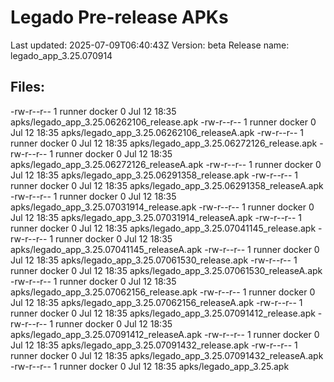 # Legado Pre-release APKs
Last updated: 2025-07-09T06:40:43Z
Version: beta
Release name: legado_app_3.25.070914
## Files:
-rw-r--r-- 1 runner docker 0 Jul 12 18:35 apks/legado_app_3.25.06262106_release.apk
-rw-r--r-- 1 runner docker 0 Jul 12 18:35 apks/legado_app_3.25.06262106_releaseA.apk
-rw-r--r-- 1 runner docker 0 Jul 12 18:35 apks/legado_app_3.25.06272126_release.apk
-rw-r--r-- 1 runner docker 0 Jul 12 18:35 apks/legado_app_3.25.06272126_releaseA.apk
-rw-r--r-- 1 runner docker 0 Jul 12 18:35 apks/legado_app_3.25.06291358_release.apk
-rw-r--r-- 1 runner docker 0 Jul 12 18:35 apks/legado_app_3.25.06291358_releaseA.apk
-rw-r--r-- 1 runner docker 0 Jul 12 18:35 apks/legado_app_3.25.07031914_release.apk
-rw-r--r-- 1 runner docker 0 Jul 12 18:35 apks/legado_app_3.25.07031914_releaseA.apk
-rw-r--r-- 1 runner docker 0 Jul 12 18:35 apks/legado_app_3.25.07041145_release.apk
-rw-r--r-- 1 runner docker 0 Jul 12 18:35 apks/legado_app_3.25.07041145_releaseA.apk
-rw-r--r-- 1 runner docker 0 Jul 12 18:35 apks/legado_app_3.25.07061530_release.apk
-rw-r--r-- 1 runner docker 0 Jul 12 18:35 apks/legado_app_3.25.07061530_releaseA.apk
-rw-r--r-- 1 runner docker 0 Jul 12 18:35 apks/legado_app_3.25.07062156_release.apk
-rw-r--r-- 1 runner docker 0 Jul 12 18:35 apks/legado_app_3.25.07062156_releaseA.apk
-rw-r--r-- 1 runner docker 0 Jul 12 18:35 apks/legado_app_3.25.07091412_release.apk
-rw-r--r-- 1 runner docker 0 Jul 12 18:35 apks/legado_app_3.25.07091412_releaseA.apk
-rw-r--r-- 1 runner docker 0 Jul 12 18:35 apks/legado_app_3.25.07091432_release.apk
-rw-r--r-- 1 runner docker 0 Jul 12 18:35 apks/legado_app_3.25.07091432_releaseA.apk
-rw-r--r-- 1 runner docker 0 Jul 12 18:35 apks/legado_app_3.25.apk
